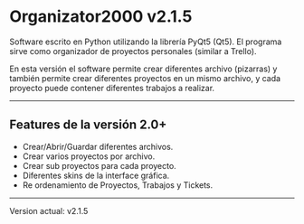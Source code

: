 # Organizator2000 v2.1.5
Software escrito en Python utilizando la librería PyQt5 (Qt5).</b>
El programa sirve como organizador de proyectos personales (similar a Trello).</b></b>

En esta versión el software permite crear diferentes archivo (pizarras) y también permite crear diferentes proyectos en un mismo archivo, y cada proyecto puede contener diferentes trabajos a realizar.</b></b>

---------------------------
Features de la versión 2.0+
---------------------------
- Crear/Abrir/Guardar diferentes archivos.</b>
- Crear varios proyectos por archivo.</b>
- Crear sub proyectos para cada proyecto.</b>
- Diferentes skins de la interface gráfica.</b>
- Re ordenamiento de Proyectos, Trabajos y Tickets.</b></b>

------------------------
Version actual: v2.1.5